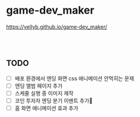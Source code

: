 # game-dev_maker



https://yellyb.github.io/game-dev_maker/

<br/><br/>

## TODO

- [ ] 배포 환경에서 엔딩 화면 css 애니메이션 안먹히는 문제
- [ ] 엔딩 앨범 페이지 추가
- [ ] 스케줄 실행 중 이미지 제작
- [ ] 코인 투자자 엔딩 분기 이벤트 추가
- [ ] 홈 화면 애니메이션 효과 추가
